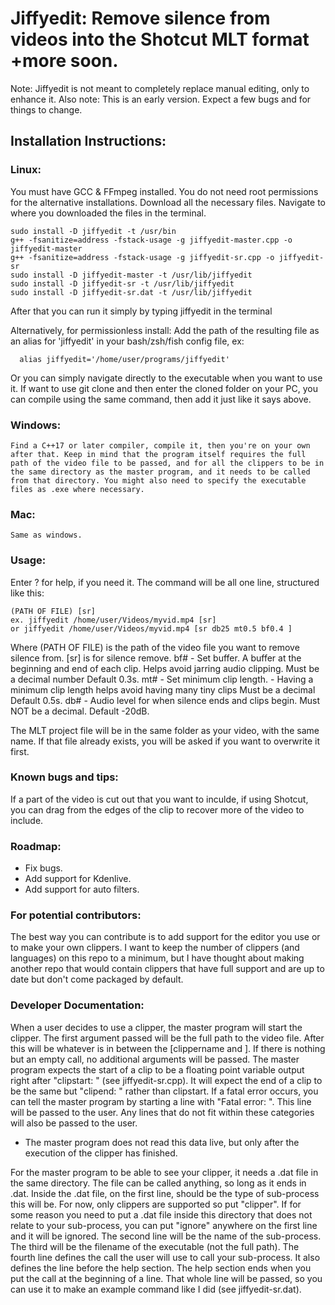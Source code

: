 # Jiffyedit: Remove silence from videos into the Shotcut MLT format +more soon.

Note: Jiffyedit is not meant to completely replace manual editing, only to enhance it.
Also note: This is an early version. Expect a few bugs and for things to change.

## Installation Instructions:

###  Linux:
  
  You must have GCC & FFmpeg installed.
  You do not need root permissions for the alternative installations.
  Download all the necessary files.
  Navigate to where you downloaded the files in the terminal.
  
    sudo install -D jiffyedit -t /usr/bin
    g++ -fsanitize=address -fstack-usage -g jiffyedit-master.cpp -o jiffyedit-master
    g++ -fsanitize=address -fstack-usage -g jiffyedit-sr.cpp -o jiffyedit-sr
    sudo install -D jiffyedit-master -t /usr/lib/jiffyedit
    sudo install -D jiffyedit-sr -t /usr/lib/jiffyedit
    sudo install -D jiffyedit-sr.dat -t /usr/lib/jiffyedit
      
  After that you can run it simply by typing jiffyedit in the terminal
    
  Alternatively, for permissionless install:
    Add the path of the resulting file as an alias for 'jiffyedit' in your bash/zsh/fish config file, ex:
    
      alias jiffyedit='/home/user/programs/jiffyedit'
            
Or you can simply navigate directly to the executable when you want to use it.
If want to use git clone and then enter the cloned folder on your PC, you can compile using the same command, then add it just like it says above.
  
###  Windows:
  
    Find a C++17 or later compiler, compile it, then you're on your own after that. Keep in mind that the program itself requires the full path of the video file to be passed, and for all the clippers to be in the same directory as the master program, and it needs to be called from that directory. You might also need to specify the executable files as .exe where necessary.
    
###  Mac:
  
    Same as windows.
    

### Usage:

  Enter ? for help, if you need it.
  The command will be all one line, structured like this:
  
    (PATH OF FILE) [sr]
    ex. jiffyedit /home/user/Videos/myvid.mp4 [sr]
    or jiffyedit /home/user/Videos/myvid.mp4 [sr db25 mt0.5 bf0.4 ]
   
  Where (PATH OF FILE) is the path of the video file you want to remove silence from.
  [sr] is for silence remove.
  bf# - Set buffer. A buffer at the beginning and end of each clip. Helps avoid jarring audio clipping. Must be a decimal number Default 0.3s.
  mt# - Set minimum clip length. - Having a minimum clip length helps avoid having many tiny clips Must be a decimal Default 0.5s.
  db# - Audio level for when silence ends and clips begin. Must NOT be a decimal. Default -20dB.
  
  The MLT project file will be in the same folder as your video, with the same name. If that file already exists, you will be asked if you want to overwrite it first.
  

### Known bugs and tips:

  If a part of the video is cut out that you want to inculde, if using Shotcut, you can drag from the edges of the clip to recover more of the video to include.
  
### Roadmap:
 - Fix bugs.
 - Add support for Kdenlive.
 - Add support for auto filters.

### For potential contributors:

  The best way you can contribute is to add support for the editor you use or to make your own clippers. I want to keep the number of clippers (and languages) on this repo to a minimum, but I have thought about making another repo that would contain clippers that have full support and are up to date but don't come packaged by default.
 
### Developer Documentation:
  When a user decides to use a clipper, the master program will start the clipper. The first argument passed will be the full path to the video file. After this will be whatever is in between the [clippername and ]. If there is nothing but an empty call, no additional arguments will be passed.
  The master program expects the start of a clip to be a floating point variable output right after "clipstart: " (see jiffyedit-sr.cpp). It will expect the end of a clip to be the same but "clipend: " rather than clipstart.
  If a fatal error occurs, you can tell the master program by starting a line with "Fatal error: ". This line will be passed to the user.
  Any lines that do not fit within these categories will also be passed to the user.
  * The master program does not read this data live, but only after the execution of the clipper has finished.
  
  For the master program to be able to see your clipper, it needs a .dat file in the same directory. The file can be called anything, so long as it ends in .dat. Inside the .dat file, on the first line, should be the type of sub-process this will be. For now, only clippers are supported so put "clipper". If for some reason you need to put a .dat file inside this directory that does not relate to your sub-process, you can put "ignore" anywhere on the first line and it will be ignored. The second line will be the name of the sub-process. The third will be the filename of the executable (not the full path). The fourth line defines the call the user will use to call your sub-process. It also defines the line before the help section. The help section ends when you put the call at the beginning of a line. That whole line will be passed, so you can use it to make an example command like I did (see jiffyedit-sr.dat).
